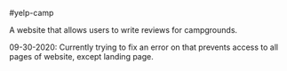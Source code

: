 #yelp-camp

A website that allows users to write reviews for campgrounds.

09-30-2020: Currently trying to fix an error on that prevents access to all pages of website, except landing page.
